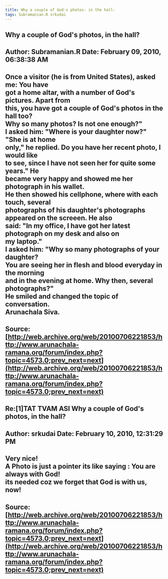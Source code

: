 ```yaml
--- 
title: Why a couple of God-s photos- in the hall-   
tags: Subramanian.R srkudai  
---  
```

## Why a couple of God's photos, in the hall?  
Author: Subramanian.R       Date: February 09, 2010, 06:38:38 AM  
---  
Once a visitor (he is from United States), asked me: You have   
got a home altar, with a number of God's pictures. Apart from   
this, you have got a couple of God's photos in the hall too?   
Why so many photos? Is not one enough?"   
I asked him: "Where is your daughter now?" "She is at home   
only," he replied. Do you have her recent photo, I would like   
to see, since I have not seen her for quite some years." He   
became very happy and showed me her photograph in his wallet.   
He then showed his cellphone, where with each touch, several   
photographs of his daughter's photographs appeared on the screeen. He also  
said: "In my office, I have got her latest photograph on my desk and also on  
my laptop."   
I asked him: "Why so many photographs of your daughter?   
You are seeing her in flesh and blood everyday in the morning   
and in the evening at home. Why then, several photographs?"   
He smiled and changed the topic of conversation.   
Arunachala Siva.
 ---  
Source:[http://web.archive.org/web/20100706221853/http://www.arunachala-ramana.org/forum/index.php?topic=4573.0;prev_next=next](http://web.archive.org/web/20100706221853/http://www.arunachala-ramana.org/forum/index.php?topic=4573.0;prev_next=next)   
---  

## Re:[1]TAT TVAM ASI  Why a couple of God's photos, in the hall?  
Author: srkudai             Date: February 10, 2010, 12:31:29 PM  
---  
Very nice!   
A Photo is just a pointer its like saying : You are always with God!   
its needed coz we forget that God is with us, now!
 ---  
Source:[http://web.archive.org/web/20100706221853/http://www.arunachala-ramana.org/forum/index.php?topic=4573.0;prev_next=next](http://web.archive.org/web/20100706221853/http://www.arunachala-ramana.org/forum/index.php?topic=4573.0;prev_next=next)   
---  

